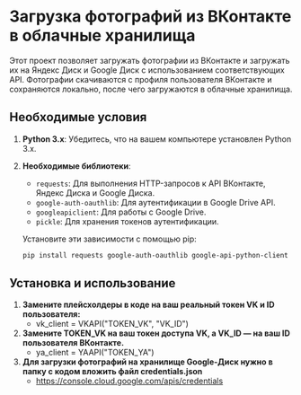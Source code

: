 # Загрузка фотографий из ВКонтакте в облачные хранилища

Этот проект позволяет загружать фотографии из ВКонтакте и загружать их на Яндекс Диск и Google Диск с использованием соответствующих API. Фотографии скачиваются с профиля пользователя ВКонтакте и сохраняются локально, после чего загружаются в облачные хранилища.

## Необходимые условия

1. **Python 3.x**: Убедитесь, что на вашем компьютере установлен Python 3.x.
2. **Необходимые библиотеки**:
   - `requests`: Для выполнения HTTP-запросов к API ВКонтакте, Яндекс Диска и Google Диска.
   - `google-auth-oauthlib`: Для аутентификации в Google Drive API.
   - `googleapiclient`: Для работы с Google Drive.
   - `pickle`: Для хранения токенов аутентификации.

   Установите эти зависимости с помощью pip:

   ```bash
   pip install requests google-auth-oauthlib google-api-python-client

## Установка и использование
1. **Замените плейсхолдеры в коде на ваш реальный токен VK и ID пользователя:**
   - vk_client = VKAPI("TOKEN_VK", "VK_ID")
2. **Замените TOKEN_VK на ваш токен доступа VK, а VK_ID — на ваш ID пользователя ВКонтакте.**
   - ya_client = YAAPI("TOKEN_YA")
3. **Для загрузки фотографий на хранилище Google-Диск нужно в папку с кодом вложить файл credentials.json**
   - https://console.cloud.google.com/apis/credentials